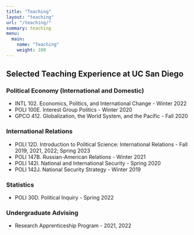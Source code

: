 ```yaml
---
title: "Teaching"
layout: "teaching"
url: "/teaching/"
summary: teaching
menu:
  main:
    name: "Teaching"
    weight: 100
---
```




## Selected Teaching Experience at UC San Diego

### Political Economy (International and Domestic)
- INTL 102. Economics, Politics, and International Change - Winter 2022
- POLI 100E. Interest Group Politics - Winter 2020
- GPCO 412. Globalization, the World System, and the Pacific - Fall 2020

### International Relations
- POLI 12D. Introduction to Political Science: International Relations - Fall 2019, 2021, 2022; Spring 2023
- POLI 147B. Russian-American Relations - Winter 2021
- POLI 142I. National and International Security - Spring 2020
- POLI 142J. National Security Strategy - Winter 2019

### Statistics
- POLI 30D. Political Inquiry - Spring 2022

### Undergraduate Advising
- Research Apprenticeship Program - 2021, 2022
